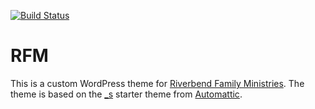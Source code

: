 [![Build Status](https://travis-ci.org/joemcgill/RFM.svg?branch=master)](https://travis-ci.org/joemcgill/RFM)

RFM
===

This is a custom WordPress theme for [Riverbend Family Ministries](http://riverbendfamilyministries.org). The theme is based on the [_s](http://underscores.me/) starter theme from [Automattic](http://automattic.com/).
